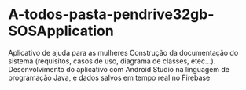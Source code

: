 # A-todos-pasta-pendrive32gb-SOSApplication
Aplicativo  de ajuda para as mulheres
Construção da documentação do sistema (requisitos, casos de uso, diagrama de classes, etec...). 
Desenvolvimento do aplicativo com Android Studio na linguagem de programação Java, e dados salvos em tempo real no Firebase
